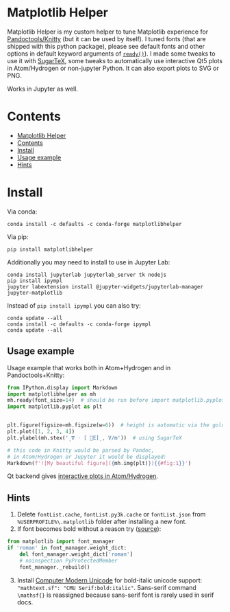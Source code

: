# Matplotlib Helper

Matplotlib Helper is my custom helper to tune Matplotlib experience for [Pandoctools/Knitty](https://github.com/kiwi0fruit/pandoctools) (but it can be used by itself). I tuned fonts (that are shipped with this python package), please see default fonts and other options in default keyword arguments of [`ready()`](https://github.com/kiwi0fruit/matplotlibhelper/blob/master/matplotlibhelper/matplotlib_helper.py)). I made some tweaks to use it with [SugarTeX](https://github.com/kiwi0fruit/sugartex), some tweaks to automatically use interactive Qt5 plots in Atom/Hydrogen or non-jupyter Python. It can also export plots to SVG or PNG.

Works in Jupyter as well.


# Contents

* [Matplotlib Helper](#matplotlib-helper)
* [Contents](#contents)
* [Install](#install)
* [Usage example](#usage-example)
* [Hints](#hints)


# Install

Via conda:

```
conda install -c defaults -c conda-forge matplotlibhelper
```

Via pip:

```
pip install matplotlibhelper
```


Additionally you may need to install to use in Jupyter Lab:

```
conda install jupyterlab jupyterlab_server tk nodejs
pip install ipympl
jupyter labextension install @jupyter-widgets/jupyterlab-manager jupyter-matplotlib
```
Instead of `pip install ipympl` you can also try:
```
conda update --all
conda install -c defaults -c conda-forge ipympl
conda update --all
```


## Usage example

Usage example that works both in Atom+Hydrogen and in Pandoctools+Knitty:

```py
from IPython.display import Markdown
import matplotlibhelper as mh
mh.ready(font_size=14)  # should be run before import matplotlib.pyplot
import matplotlib.pyplot as plt


plt.figure(figsize=mh.figsize(w=6))  # height is automatic via the golden ration
plt.plot([1, 2, 3, 4])
plt.ylabel(mh.stex('ˎ∇ ⋅ [ ⃗E]ˎ, V/m'))  # using SugarTeX

# this code in Knitty would be parsed by Pandoc,
# in Atom/Hydrogen or Jupyter it would be displayed:
Markdown(f'![My beautiful figure]({mh.img(plt)}){{#fig:1}}')
```

Qt backend gives [interactive plots in Atom/Hydrogen](https://nteract.gitbooks.io/hydrogen/docs/Usage/Examples.html#interactive-plots-using-matplotlib).


## Hints

1. Delete `fontList.cache`, `fontList.py3k.cache` or `fontList.json` from `%USERPROFILE%\.matplotlib` folder after installing a new font.
2. If font becomes bold without a reason try ([source](https://github.com/matplotlib/matplotlib/issues/5574)):

```py
from matplotlib import font_manager
if 'roman' in font_manager.weight_dict:
    del font_manager.weight_dict['roman']
    # noinspection PyProtectedMember
    font_manager._rebuild()
```

3. Install [Computer Modern Unicode](https://sourceforge.net/projects/cm-unicode/) for bold-italic unicode support: `"mathtext.sf": "CMU Serif:bold:italic"`. Sans-serif command `\mathsf{}` is reassigned because sans-serif font is rarely used in serif docs.
